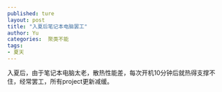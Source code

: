 ```yaml
---
published: ture
layout: post
title: "入夏后笔记本电脑罢工"
author: Yu
categories:  聚类不能
tags:
- 夏天
---
```


入夏后，由于笔记本电脑太老，散热性能差，每次开机10分钟后就热得支撑不住，经常罢工，所有project更新减缓。


